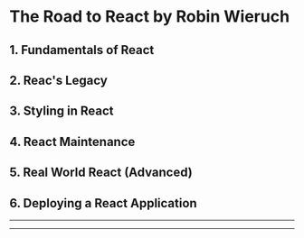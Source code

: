 # The Road to React by Robin Wieruch

## 1. Fundamentals of React
## 2. Reac's Legacy
## 3. Styling in React
## 4. React Maintenance
## 5. Real World React (Advanced)
## 6. Deploying a React Application

---
---